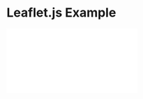 # Leaflet.js Example

<iframe frameborder="0" class="ide" src="examples/ide.html#leaflet"></iframe>
